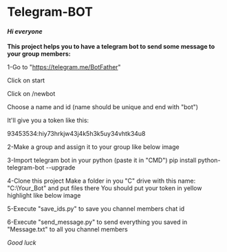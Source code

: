 # Telegram-BOT
#### *Hi everyone*

**This project helps you to have a telegram bot to send some message to your group members:**

1-Go to "https://telegram.me/BotFather"

Click on start 

Click on /newbot

Choose a name and id (name should be unique and end with "bot")

It'll give you a token like this:

93453534:hiy73hrkjw43j4k5h3k5uy34vhtk34u8


2-Make a group and assign it to your group like below image
 
3-Import telegram bot in your python (paste it in "CMD")
	pip install python-telegram-bot --upgrade

4-Clone this project
	Make a folder in you "C" drive with this name: "C:\Your_Bot" and put files there
	You should put your token in yellow highlight like below image
 

5-Execute "save_ids.py" to save you channel members chat id

6-Execute "send_message.py" to send everything you saved in "Message.txt" to all you channel members

*Good luck*
